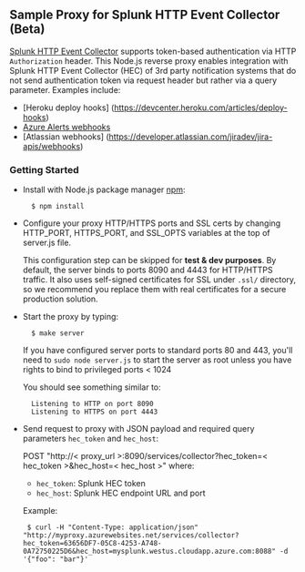 ## Sample Proxy for Splunk HTTP Event Collector (Beta)
[Splunk HTTP Event Collector](http://dev.splunk.com/view/SP-CAAAE6P) supports token-based authentication via HTTP `Authorization` header. This Node.js reverse proxy enables integration with Splunk HTTP Event Collector (HEC) of 3rd party notification systems that do not send authentication token via request header but rather via a query parameter. Examples include:

* [Heroku deploy hooks] (https://devcenter.heroku.com/articles/deploy-hooks)
* [Azure Alerts webhooks](https://azure.microsoft.com/en-us/documentation/articles/insights-webhooks-alerts/)
* [Atlassian webhooks] (https://developer.atlassian.com/jiradev/jira-apis/webhooks)

### Getting Started
* Install with Node.js package manager [npm](http://npmjs.org/):

        $ npm install

* Configure your proxy HTTP/HTTPS ports and SSL certs by changing HTTP_PORT, HTTPS_PORT, and SSL_OPTS variables at the top of server.js file.
	
	This configuration step can be skipped for **test & dev purposes**. By default, the server binds to ports 8090 and 4443 for HTTP/HTTPS traffic. It also uses self-signed certificates for SSL under `.ssl/` directory, so we recommend you replace them with real certificates for a secure production solution.

* Start the proxy by typing:

		$ make server

	If you have configured server ports to standard ports 80 and 443, you'll need to `sudo node server.js` to start the server as root unless you have rights to bind to privileged ports < 1024
	
	You should see something similar to:

    	Listening to HTTP on port 8090
    	Listening to HTTPS on port 4443

* Send request to proxy with JSON payload and required query parameters `hec_token` and `hec_host`:

	POST "http://< proxy_url >:8090/services/collector?hec_token=< hec_token >&hec_host=< hec_host >"
	where:
	* `hec_token`: Splunk HEC token
	* `hec_host`: Splunk HEC endpoint URL and port

	Example:
   ```	
	$ curl -H "Content-Type: application/json" "http://myproxy.azurewebsites.net/services/collector?hec_token=63656DF7-05C8-4253-A748-0A72750225D6&hec_host=mysplunk.westus.cloudapp.azure.com:8088" -d '{"foo": "bar"}'
   ```
